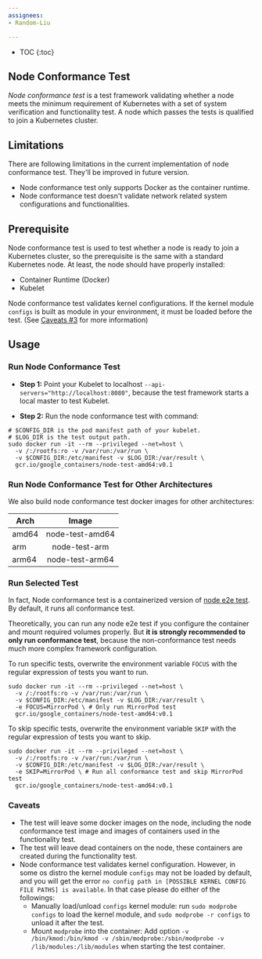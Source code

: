 ```yaml
---
assignees:
- Random-Liu

---
```


* TOC
{:toc}

## Node Conformance Test

*Node conformance test* is a test framework validating whether a node meets the
minimum requirement of Kubernetes with a set of system verification and
functionality test. A node which passes the tests is qualified to join a
Kubernetes cluster.

## Limitations

There are following limitations in the current implementation of node
conformance test. They'll be improved in future version.

* Node conformance test only supports Docker as the container runtime.
* Node conformance test doesn't validate network related system configurations
  and functionalities.

## Prerequisite

Node conformance test is used to test whether a node is ready to join a
Kubernetes cluster, so the prerequisite is the same with a standard Kubernetes
node. At least, the node should have properly installed:

* Container Runtime (Docker)
* Kubelet

Node conformance test validates kernel configurations. If the kernel module
`configs` is built as module in your environment, it must be loaded before the
test. (See [Caveats #3](#caveats) for more information)

## Usage

### Run Node Conformance Test

* **Step 1:** Point your Kubelet to localhost `--api-servers="http://localhost:8080"`,
because the test framework starts a local master to test Kubelet.

* **Step 2:** Run the node conformance test with command:

```shell
# $CONFIG_DIR is the pod manifest path of your kubelet.
# $LOG_DIR is the test output path.
sudo docker run -it --rm --privileged --net=host \
  -v /:/rootfs:ro -v /var/run:/var/run \
  -v $CONFIG_DIR:/etc/manifest -v $LOG_DIR:/var/result \
  gcr.io/google_containers/node-test-amd64:v0.1
```

### Run Node Conformance Test for Other Architectures

We also build node conformance test docker images for other architectures:

  Arch  |       Image       |
--------|:-----------------:|
 amd64  |  node-test-amd64  |
  arm   |    node-test-arm  |
 arm64  |  node-test-arm64  |

### Run Selected Test

In fact, Node conformance test is a containerized version of [node e2e
test](https://github.com/kubernetes/kubernetes/blob/release-1.4/docs/devel/e2e-node-tests.md).
By default, it runs all conformance test.

Theoretically, you can run any node e2e test if you configure the container and
mount required volumes properly. But **it is strongly recommended to only run conformance
test**, because the non-conformance test needs much more complex framework configuration.

To run specific tests, overwrite the environment variable `FOCUS` with the
regular expression of tests you want to run.

```shell
sudo docker run -it --rm --privileged --net=host \
  -v /:/rootfs:ro -v /var/run:/var/run \
  -v $CONFIG_DIR:/etc/manifest -v $LOG_DIR:/var/result \
  -e FOCUS=MirrorPod \ # Only run MirrorPod test
  gcr.io/google_containers/node-test-amd64:v0.1
```

To skip specific tests, overwrite the environment variable `SKIP` with the
regular expression of tests you want to skip.

```shell
sudo docker run -it --rm --privileged --net=host \
  -v /:/rootfs:ro -v /var/run:/var/run \
  -v $CONFIG_DIR:/etc/manifest -v $LOG_DIR:/var/result \
  -e SKIP=MirrorPod \ # Run all conformance test and skip MirrorPod test
  gcr.io/google_containers/node-test-amd64:v0.1
```

### Caveats

* The test will leave some docker images on the node, including the node
  conformance test image and images of containers used in the functionality
  test.
* The test will leave dead containers on the node, these containers are created
  during the functionality test.
* Node conformance test validates kernel configuration. However, in some os
  distro the kernel module `configs` may not be loaded by default, and you will get
  the error `no config path in [POSSIBLE KERNEL CONFIG FILE PATHS] is
  available`. In that case please do either of the followings:
  * Manually load/unload `configs` kernel module: run `sudo modprobe configs` to
    load the kernel module, and `sudo modprobe -r configs` to unload it after the test.
  * Mount `modprobe` into the container: Add option `-v /bin/kmod:/bin/kmod
    -v /sbin/modprobe:/sbin/modprobe -v /lib/modules:/lib/modules` when starting
    the test container.
